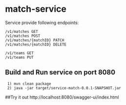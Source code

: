 # match-service

 Service provide following endpoints: 
 ```
 /v1/matches GET 
 /v1/matches POST
 /v1/matches/{matchID} PATCH
 /v1/matches/{matchID} DELETE
 
 /v1/teams GET
 /v1/teams PUT
 ```


## Build and Run service on port 8080 
```
 1) mvn clean package
 2) java -jar target/service-match-0.0.1-SNAPSHOT.jar
```
##Try it out
<href>http://localhost:8080/swagger-ui/index.html





